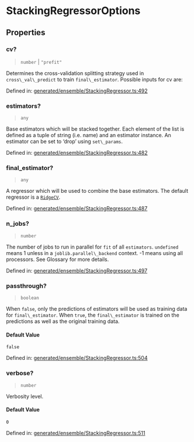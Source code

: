 # StackingRegressorOptions

## Properties

### cv?

> `number` \| `"prefit"`

Determines the cross-validation splitting strategy used in `cross\_val\_predict` to train `final\_estimator`. Possible inputs for cv are:

Defined in:  [generated/ensemble/StackingRegressor.ts:492](https://github.com/transitive-bullshit/scikit-learn-ts/blob/122b3c0/packages/sklearn/src/generated/ensemble/StackingRegressor.ts#L492)

### estimators?

> `any`

Base estimators which will be stacked together. Each element of the list is defined as a tuple of string (i.e. name) and an estimator instance. An estimator can be set to ‘drop’ using `set\_params`.

Defined in:  [generated/ensemble/StackingRegressor.ts:482](https://github.com/transitive-bullshit/scikit-learn-ts/blob/122b3c0/packages/sklearn/src/generated/ensemble/StackingRegressor.ts#L482)

### final\_estimator?

> `any`

A regressor which will be used to combine the base estimators. The default regressor is a [`RidgeCV`](sklearn.linear_model.RidgeCV.html#sklearn.linear_model.RidgeCV "sklearn.linear_model.RidgeCV").

Defined in:  [generated/ensemble/StackingRegressor.ts:487](https://github.com/transitive-bullshit/scikit-learn-ts/blob/122b3c0/packages/sklearn/src/generated/ensemble/StackingRegressor.ts#L487)

### n\_jobs?

> `number`

The number of jobs to run in parallel for `fit` of all `estimators`. `undefined` means 1 unless in a `joblib.parallel\_backend` context. -1 means using all processors. See Glossary for more details.

Defined in:  [generated/ensemble/StackingRegressor.ts:497](https://github.com/transitive-bullshit/scikit-learn-ts/blob/122b3c0/packages/sklearn/src/generated/ensemble/StackingRegressor.ts#L497)

### passthrough?

> `boolean`

When `false`, only the predictions of estimators will be used as training data for `final\_estimator`. When `true`, the `final\_estimator` is trained on the predictions as well as the original training data.

#### Default Value

`false`

Defined in:  [generated/ensemble/StackingRegressor.ts:504](https://github.com/transitive-bullshit/scikit-learn-ts/blob/122b3c0/packages/sklearn/src/generated/ensemble/StackingRegressor.ts#L504)

### verbose?

> `number`

Verbosity level.

#### Default Value

`0`

Defined in:  [generated/ensemble/StackingRegressor.ts:511](https://github.com/transitive-bullshit/scikit-learn-ts/blob/122b3c0/packages/sklearn/src/generated/ensemble/StackingRegressor.ts#L511)
